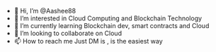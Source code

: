 - 👋 Hi, I’m @Aashee88
- 👀 I’m interested in Cloud Computing and Blockchain Technology
- 🌱 I’m currently learning Blockchain dev, smart contracts and Cloud 
- 💞️ I’m looking to collaborate on Cloud  
- 📫 How to reach me Just DM is , is the easiest way

<!---
Aashee88/Aashee88 is a ✨ special ✨ repository because its `README.md` (this file) appears on your GitHub profile.
You can click the Preview link to take a look at your changes.
--->
